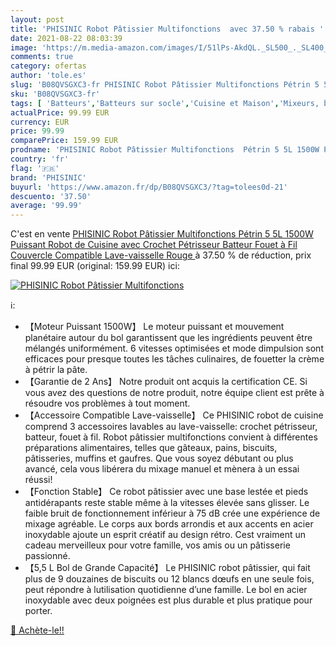 ```yaml
---
layout: post
title: 'PHISINIC Robot Pâtissier Multifonctions  avec 37.50 % rabais '
date: 2021-08-22 08:03:39
image: 'https://m.media-amazon.com/images/I/51lPs-AkdQL._SL500_._SL400_.jpg'
comments: true
category: ofertas
author: 'tole.es'
slug: 'B08QVSGXC3-fr PHISINIC Robot Pâtissier Multifonctions Pétrin 5 5L 1500W...'
sku: 'B08QVSGXC3-fr'
tags: [ 'Batteurs','Batteurs sur socle','Cuisine et Maison','Mixeurs, batteurs et robots multifonctions','Petit électroménager','phisinic', ]
actualPrice: 99.99 EUR
currency: EUR
price: 99.99
comparePrice: 159.99 EUR
prodname: 'PHISINIC Robot Pâtissier Multifonctions  Pétrin 5 5L 1500W Puissant  Robot de Cuisine avec Crochet Pétrisseur  Batteur  Fouet à Fil  Couvercle  Compatible Lave-vaisselle  Rouge '
country: 'fr'
flag: '🇫🇷'
brand: 'PHISINIC'
buyurl: 'https://www.amazon.fr/dp/B08QVSGXC3/?tag=tolees0d-21'
descuento: '37.50'
average: '99.99'
---
```


C'est en vente [PHISINIC Robot Pâtissier Multifonctions  Pétrin 5 5L 1500W Puissant  Robot de Cuisine avec Crochet Pétrisseur  Batteur  Fouet à Fil  Couvercle  Compatible Lave-vaisselle  Rouge ](https://www.amazon.fr/dp/B08QVSGXC3/?tag=tolees0d-21)  à  37.50 % de réduction, prix final  99.99 EUR (original: 159.99 EUR) ici:

[![PHISINIC Robot Pâtissier Multifonctions ](https://m.media-amazon.com/images/I/51lPs-AkdQL._SL500_._SL400_.jpg)](https://www.amazon.fr/dp/B08QVSGXC3/?tag=tolees0d-21)

ℹ️:

- 【Moteur Puissant 1500W】 Le moteur puissant et mouvement planétaire autour du bol garantissent que les ingrédients peuvent être mélangés uniformément. 6 vitesses optimisées et mode dimpulsion sont efficaces pour presque toutes les tâches culinaires, de fouetter la crème à pétrir la pâte.
- 【Garantie de 2 Ans】 Notre produit ont acquis la certification CE. Si vous avez des questions de notre produit, notre équipe client est prête à résoudre vos problèmes à tout moment.
- 【Accessoire Compatible Lave-vaisselle】 Ce PHISINIC robot de cuisine comprend 3 accessoires lavables au lave-vaisselle: crochet pétrisseur, batteur, fouet à fil. Robot pâtissier multifonctions convient à différentes préparations alimentaires, telles que gâteaux, pains, biscuits, pâtisseries, muffins et gaufres. Que vous soyez débutant ou plus avancé, cela vous libérera du mixage manuel et mènera à un essai réussi!
- 【Fonction Stable】 Ce robot pâtissier avec une base lestée et pieds antidérapants reste stable même à la vitesses élevée sans glisser. Le faible bruit de fonctionnement inférieur à 75 dB crée une expérience de mixage agréable. Le corps aux bords arrondis et aux accents en acier inoxydable ajoute un esprit créatif au design rétro. Cest vraiment un cadeau merveilleux pour votre famille, vos amis ou un pâtisserie passionné.
- 【5,5 L Bol de Grande Capacité】 Le PHISINIC robot pâtissier, qui fait plus de 9 douzaines de biscuits ou 12 blancs dœufs en une seule fois, peut répondre à lutilisation quotidienne d’une famille. Le bol en acier inoxydable avec deux poignées est plus durable et plus pratique pour porter.

[🛒 Achète-le!!](https://www.amazon.fr/dp/B08QVSGXC3/?tag=tolees0d-21)
